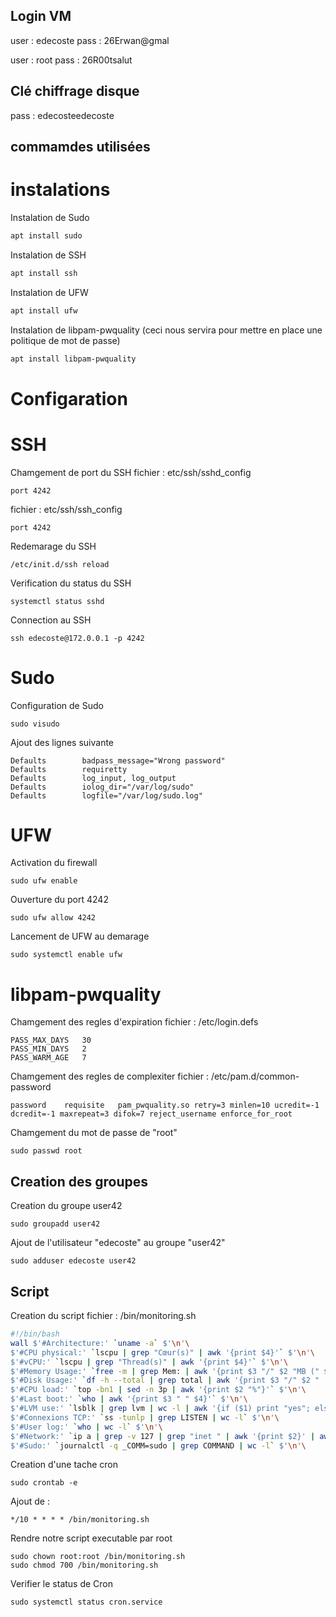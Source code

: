 ## Login VM

user : edecoste
pass : 26Erwan@gmal

user : root
pass : 26R00tsalut

## Clé chiffrage disque

pass : edecosteedecoste

## commamdes utilisées

# instalations

Instalation de Sudo

```sh
apt install sudo
```

Instalation de SSH

```sh
apt install ssh
```

Instalation de UFW

```sh
apt install ufw
```

Instalation de libpam-pwquality
(ceci nous servira pour mettre en place une politique de mot de passe)
```sh
apt install libpam-pwquality
```

# Configaration

# SSH
Chamgement de port du SSH
fichier : etc/ssh/sshd_config
```
port 4242
```
fichier : etc/ssh/ssh_config
```
port 4242
```

Redemarage du SSH
```bach
/etc/init.d/ssh reload
```
Verification du status du SSH
```bach
systemctl status sshd
```
Connection au SSH
```bach
ssh edecoste@172.0.0.1 -p 4242
```

# Sudo
Configuration de Sudo
```
sudo visudo
```
Ajout des lignes suivante
```
Defaults        badpass_message="Wrong password"
Defaults        requiretty
Defaults        log_input, log_output
Defaults        iolog_dir="/var/log/sudo"
Defaults        logfile="/var/log/sudo.log"
```

# UFW

Activation du firewall
```
sudo ufw enable 
```

Ouverture du port 4242
```
sudo ufw allow 4242
```

Lancement de UFW au demarage
```
sudo systemctl enable ufw
```

# libpam-pwquality

Chamgement des regles d'expiration
fichier : /etc/login.defs
```
PASS_MAX_DAYS	30
PASS_MIN_DAYS	2
PASS_WARM_AGE	7
```
Chamgement des regles de complexiter
fichier : /etc/pam.d/common-password
```
password	requisite	pam_pwquality.so retry=3 minlen=10 ucredit=-1 dcredit=-1 maxrepeat=3 difok=7 reject_username enforce_for_root
```

Chamgement du mot de passe de "root"
```
sudo passwd root
```

## Creation des groupes
Creation du groupe user42
```
sudo groupadd user42 
```

Ajout de l'utilisateur "edecoste" au groupe "user42"
```
sudo adduser edecoste user42 
```

## Script 

Creation du script
fichier : /bin/monitoring.sh 
```sh
#!/bin/bash
wall $'#Architecture:' `uname -a` $'\n'\
$'#CPU physical:' `lscpu | grep "Cœur(s)" | awk '{print $4}'` $'\n'\
$'#vCPU:' `lscpu | grep "Thread(s)" | awk '{print $4}'` $'\n'\
$'#Memory Usage:' `free -m | grep Mem: | awk '{print $3 "/" $2 "MB (" $3/$2*100 "%)"}'` $'\n'\
$'#Disk Usage:' `df -h --total | grep total | awk '{print $3 "/" $2 "  (" $5 ")"}'` $'\n'\
$'#CPU load:' `top -bn1 | sed -n 3p | awk '{print $2 "%"}'` $'\n'\
$'#Last boot:' `who | awk '{print $3 " " $4}'` $'\n'\
$'#LVM use:' `lsblk | grep lvm | wc -l | awk '{if ($1) print "yes"; else print "no"}'` $'\n'\
$'#Connexions TCP:' `ss -tunlp | grep LISTEN | wc -l` $'\n'\
$'#User log:' `who | wc -l` $'\n'\
$'#Network:' `ip a | grep -v 127 | grep "inet " | awk '{print $2}' | awk -F "/" '{print "IP " $1}' ` `ip a | grep ether | awk '{printf "("$2")"}'`  $'\n'\
$'#Sudo:' `journalctl -q _COMM=sudo | grep COMMAND | wc -l` $'\n'\
```

Creation d'une tache cron
```
sudo crontab -e
```
Ajout de :
```
*/10 * * * * /bin/monitoring.sh
```
Rendre notre script executable par root
```
sudo chown root:root /bin/monitoring.sh
sudo chmod 700 /bin/monitoring.sh
```

Verifier le status de Cron
```
sudo systemctl status cron.service 
```
